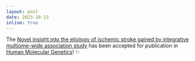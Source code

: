 ```yaml
---
layout: post
date: 2023-10-13 
inline: true
---
```


The [Novel insight into the etiology of ischemic stroke gained by integrative multiome-wide association study](https://academic.oup.com/hmg/advance-article/doi/10.1093/hmg/ddad174/7308735) has been accepted for publication in [Human Molecular Genetics](https://academic.oup.com/hmg)! :sparkles:

